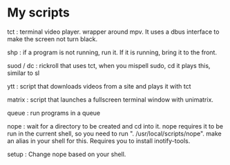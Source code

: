 # My scripts

tct : terminal video player. wrapper around mpv.
It uses a dbus interface to make the screen not turn black.

shp : if a program is not running, run it. If it is running, bring it to the front.

suod / dc : rickroll that uses tct, when you mispell sudo, cd it plays this, similar to sl

ytt : script that downloads videos from a site and plays it with tct

matrix : script that launches a fullscreen terminal window with unimatrix.

queue : run programs in a queue

nope : wait for a directory to be created and cd into it.
	nope requires it to be run in the current shell,
	so you need to run ". /usr/local/scripts/nope".
	make an alias in your shell for this.
	Requires you to install inotify-tools.

setup : Change nope based on your shell.
